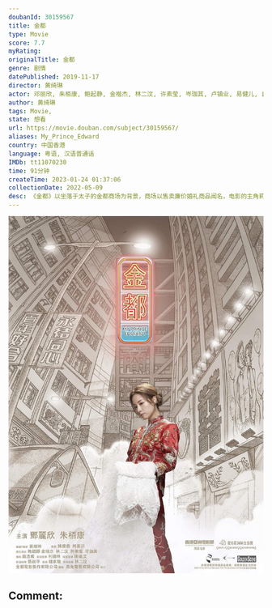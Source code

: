 ```yaml
---
doubanId: 30159567
title: 金都
type: Movie
score: 7.7
myRating: 
originalTitle: 金都
genre: 剧情
datePublished: 2019-11-17
director: 黄绮琳
actor: 邓丽欣, 朱栢康, 鲍起静, 金楷杰, 林二汶, 许素莹, 岑珈其, 卢镇业, 易健儿, 袁绮雯, 陈健朗, 陈俞希, 麦子乐, 李英涛, 陈小娟, 王施千
author: 黄绮琳
tags: Movie, 
state: 想看
url: https://movie.douban.com/subject/30159567/
aliases: My_Prince_Edward
country: 中国香港
language: 粤语, 汉语普通话
IMDb: tt11070230
time: 91分钟
createTime: 2023-01-24 01:37:06
collectionDate: 2022-05-09
desc: 《金都》以坐落于太子的金都商场为背景，商场以售卖廉价婚礼商品闻名，电影的主角莉芳在商场的婚纱租赁店工作，与另一婚礼摄影店的年轻东主Edward拍拖七年，Edward被视为莉芳的白马王子，结婚似是迟早的...
---
```


![image](assets/p2574853860.jpg)

Comment: 
---


